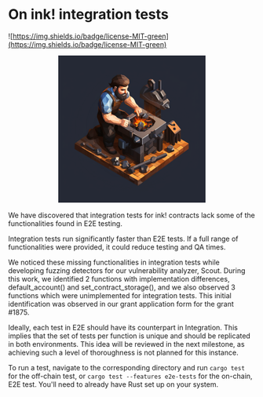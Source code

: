 # On ink! integration tests

![https://img.shields.io/badge/license-MIT-green](https://img.shields.io/badge/license-MIT-green)

<p align="center">
  <img src="/assets/blacksmith_flattening_the_anvil_V1.png" alt="With a properly flattened anvil, quality tools can be built." width="300" center  />
</p>

We have discovered that integration tests for ink! contracts lack some of the functionalities found in E2E testing.

Integration tests run significantly faster than E2E tests. If a full range of functionalities were provided, it could reduce testing and QA times. 

We noticed these missing functionalities in integration tests while developing fuzzing detectors for our vulnerability analyzer, Scout. During this work, we identified 2 functions with implementation differences, default_account() and set_contract_storage(), and we also observed 3 functions which were unimplemented for integration tests. This initial identification was observed in our grant application form for the grant #1875.

Ideally, each test in E2E should have its counterpart in Integration. This implies that the set of tests per function is unique and should be replicated in both environments. This idea will be reviewed in the next milestone, as achieving such a level of thoroughness is not planned for this instance.

To run a test, navigate to the corresponding directory and run `cargo test` for the off-chain test, or `cargo test --features e2e-tests` for the on-chain, E2E test. You'll need to already have Rust set up on your system.
